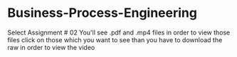 # Business-Process-Engineering
Select Assignment # 02 You'll see .pdf and .mp4 files in order to view those files click on those which you want to see than you have to download the raw in order to view the video
